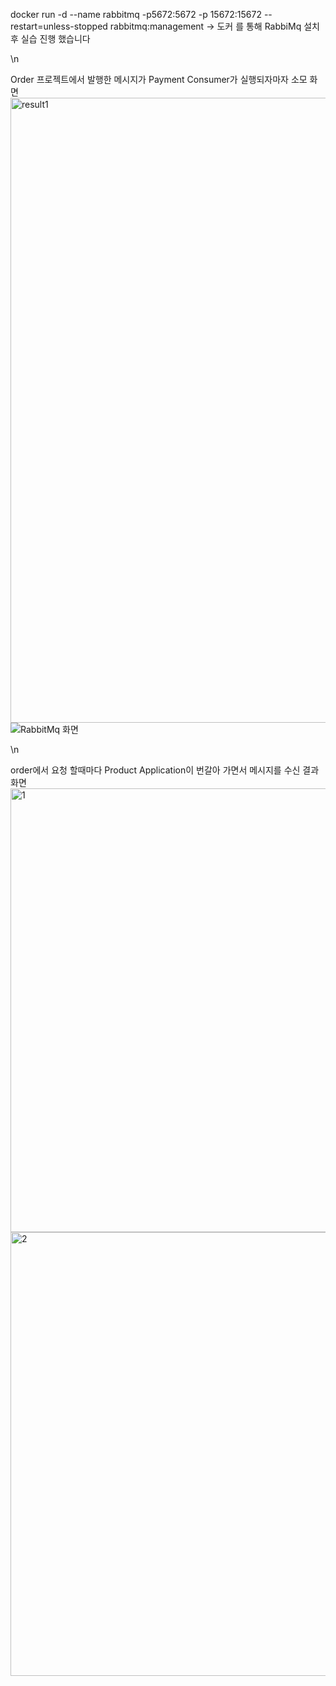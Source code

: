 docker run -d --name rabbitmq -p5672:5672 -p 15672:15672 --restart=unless-stopped rabbitmq:management  -> 도커 를 통해 RabbiMq 설치 후 실습 진행 했습니다

\n

Order 프로젝트에서 발행한 메시지가 Payment Consumer가 실행되자마자 소모 화면
<img width="1000" alt="result1" src="https://github.com/user-attachments/assets/79090809-3e6f-437d-9027-ee7b7d26b86c">
![RabbitMq 화면](https://github.com/user-attachments/assets/d3f746c8-40d9-4620-be0a-6f9b8b9871bc)



\n

order에서 요청 할때마다 Product Application이 번갈아 가면서 메시지를 수신 결과 화면
<img width="710" alt="1" src="https://github.com/user-attachments/assets/309c9d9d-ffe8-4554-becc-7ea96c227710">
<img width="710" alt="2" src="https://github.com/user-attachments/assets/deb99eca-4d6c-4cb2-acf9-cdf81ac2a357">
